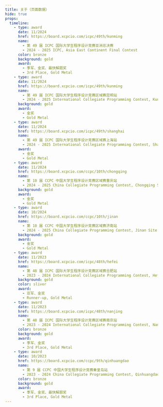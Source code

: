 ```yaml
---
title: 关于（页面数据）
hide: true
props:
  timeline:
    - type: award
      date: 11/2024
      href: https://board.xcpcio.com/icpc/49th/kunming
      name:
        - 第 49 届 ICPC 国际大学生程序设计竞赛亚洲总决赛
        - 2024 - 2025 ICPC, Asia East Continent Final Contest
      color: bronze
      background: gold
      award:
        - 季军、金奖、最快解题奖
        - 3rd Place, Gold Metal
    - type: award
      date: 11/2024
      href: https://board.xcpcio.com/icpc/49th/kunming
      name:
        - 第 49 届 ICPC 国际大学生程序设计竞赛区域赛昆明站
        - 2024 - 2025 International Collegiate Programming Contest, Kunming Site
      background: gold
      award:
        - 金奖
        - Gold Metal
    - type: award
      date: 11/2024
      href: https://board.xcpcio.com/icpc/49th/shanghai
      name:
        - 第 49 届 ICPC 国际大学生程序设计竞赛区域赛上海站
        - 2024 - 2025 International Collegiate Programming Contest, Shanghai Site
      award:
        - 金奖
        - Gold Metal
    - type: award
      date: 11/2024
      href: https://board.xcpcio.com/ccpc/10th/chongqing
      name:
        - 第 10 届 CCPC 中国大学生程序设计竞赛区域赛重庆站
        - 2024 - 2025 China Collegiate Programming Contest, Chongqing Site
      background: gold
      award:
        - 金奖
        - Gold Metal
    - type: award
      date: 10/2024
      href: https://board.xcpcio.com/ccpc/10th/jinan
      name:
        - 第 10 届 CCPC 中国大学生程序设计竞赛区域赛济南站
        - 2024 - 2025 China Collegiate Programming Contest, Jinan Site
      background: gold
      award:
        - 金奖
        - Gold Metal
    - type: award
      date: 11/2023
      href: https://board.xcpcio.com/icpc/48th/hefei
      name:
        - 第 48 届 ICPC 国际大学生程序设计竞赛区域赛合肥站
        - 2023 - 2024 International Collegiate Programming Contest, Hefei Site
      background: gold
      color: sliver
      award:
        - 亚军、金奖
        - Runner-up, Gold Metal
    - type: award
      date: 11/2023
      href: https://board.xcpcio.com/icpc/48th/nanjing
      name:
        - 第 48 届 ICPC 国际大学生程序设计竞赛区域赛南京站
        - 2023 - 2024 International Collegiate Programming Contest, Nanjing Site
      color: bronze
      background: gold
      award:
        - 季军、金奖
        - 3rd Place, Gold Metal
    - type: award
      date: 10/2023
      href: https://board.xcpcio.com/ccpc/9th/qinhuangdao
      name:
        - 第 9 届 CCPC 中国大学生程序设计竞赛秦皇岛站
        - 2023 - 2024 China Collegiate Programming Contest, Qinhuangdao Site
      color: bronze
      background: gold
      award:
        - 季军、金奖、最快解题奖
        - 3rd Place, Gold Metal
---
```

